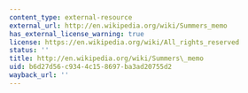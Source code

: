 ```yaml
---
content_type: external-resource
external_url: http://en.wikipedia.org/wiki/Summers_memo
has_external_license_warning: true
license: https://en.wikipedia.org/wiki/All_rights_reserved
status: ''
title: http://en.wikipedia.org/wiki/Summers\_memo
uid: b6d27d56-c934-4c15-8697-ba3ad20755d2
wayback_url: ''
---
```

